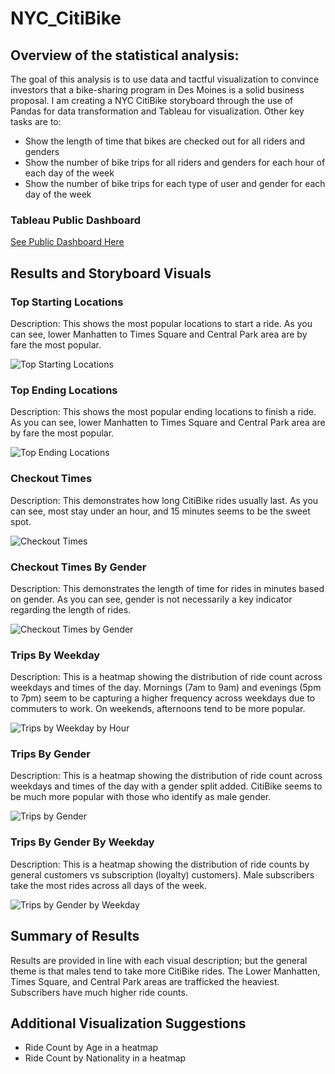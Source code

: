 # NYC_CitiBike

## Overview of the statistical analysis:
The goal of this analysis is to use data and tactful visualization to convince investors that a bike-sharing program in Des Moines is a solid business proposal. 
I am creating a NYC CitiBike storyboard through the use of Pandas for data transformation and Tableau for visualization.
Other key tasks are to:
- Show the length of time that bikes are checked out for all riders and genders
- Show the number of bike trips for all riders and genders for each hour of each day of the week
- Show the number of bike trips for each type of user and gender for each day of the week

### Tableau Public Dashboard
[See Public Dashboard Here](https://public.tableau.com/app/profile/graham.sereno/viz/NYC_Citibike_Challenge_16610120154100/BikeSharingStory)

## Results and Storyboard Visuals

### Top Starting Locations
Description: This shows the most popular locations to start a ride. As you can see, lower Manhatten to Times Square and Central Park area are by fare the most popular.
  
![Top Starting Locations](https://github.com/GrahamBSereno/NYC_CitiBike/blob/main/images/TopStartingLocations.png)


### Top Ending Locations
Description: This shows the most popular ending locations to finish a ride. As you can see, lower Manhatten to Times Square and Central Park area are by fare the most popular.

![Top Ending Locations](https://github.com/GrahamBSereno/NYC_CitiBike/blob/main/images/TopEndingLocations.png)



### Checkout Times
Description: This demonstrates how long CitiBike rides usually last. As you can see, most stay under an hour, and 15 minutes seems to be the sweet spot.

![Checkout Times](https://github.com/GrahamBSereno/NYC_CitiBike/blob/main/images/CheckoutTime.png)





### Checkout Times By Gender
Description: This demonstrates the length of time for rides in minutes based on gender. As you can see, gender is not necessarily a key indicator regarding the length of rides.


![Checkout Times by Gender](https://github.com/GrahamBSereno/NYC_CitiBike/blob/main/images/CheckoutTimeByGender.png)
<br>
 



### Trips By Weekday
Description: This is a heatmap showing the distribution of ride count across weekdays and times of the day. Mornings (7am to 9am) and evenings (5pm to 7pm) seem to be capturing a higher frequency across weekdays due to commuters to work. On weekends, afternoons tend to be more popular.


![Trips by Weekday by Hour](https://github.com/GrahamBSereno/NYC_CitiBike/blob/main/images/TripsbyWeekdaybyHour.png)



### Trips By Gender
Description: This is a heatmap showing the distribution of ride count across weekdays and times of the day with a gender split added. CitiBike seems to be much more popular with those who identify as male gender.
 
![Trips by Gender](https://github.com/GrahamBSereno/NYC_CitiBike/blob/main/images/TripsbyGender.png)

### Trips By Gender By Weekday
Description: This is a heatmap showing the distribution of ride counts by general customers vs subscription (loyalty) customers). Male subscribers take the most rides across all days of the week.
  
![Trips by Gender by Weekday](https://github.com/GrahamBSereno/NYC_CitiBike/blob/main/images/TripsbyGenderbyWeekday.png)


## Summary of Results
Results are provided in line with each visual description; but the general theme is that males tend to take more CitiBike rides. The Lower Manhatten, Times Square, and Central Park areas are trafficked the heaviest. Subscribers have much higher ride counts.

## Additional Visualization Suggestions
- Ride Count by Age in a heatmap
- Ride Count by Nationality in a heatmap
